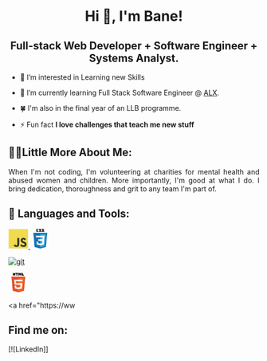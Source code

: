 
<h1 align="center">Hi 👋, I'm Bane!</a></h1>
<h2 align="center">Full-stack Web Developer + Software Engineer + Systems Analyst.</h2>







- 👀 I’m interested in Learning new Skills

- 🌱 I’m currently learning Full Stack Software Engineer @ [ALX](https://www.alxafrica.com/).
- 🍀 I'm also in the final year of an LLB programme.





- ⚡ Fun fact **I love challenges that teach me new stuff**

## 🙋‍♂️Little More About Me:
<p align="justify">
When I'm not coding, I'm volunteering at charities for mental health and abused women and children.
More importantly, I'm good at what I do. I bring dedication, thoroughness and grit to any team I'm part of.

 </p>
 
 
## 🚀 Languages and Tools:


<a href="https://developer.mozilla.org/en-US/docs/Web/JavaScript" target="_blank" rel="noreferrer"> <img src="https://raw.githubusercontent.com/devicons/devicon/master/icons/javascript/javascript-original.svg" alt="javascript" width="40" height="40"/> </a>
  <a href="https://www.w3schools.com/css/" target="_blank" rel="noreferrer"> <img src="https://raw.githubusercontent.com/devicons/devicon/master/icons/css3/css3-original-wordmark.svg" alt="css3" width="40" height="40"/> </a>

  <a href="https://git-scm.com/" target="_blank" rel="noreferrer"> <img src="https://www.vectorlogo.zone/logos/git-scm/git-scm-icon.svg" alt="git" width="40" height="40"/> </a> 

  <a href="https://www.w3.org/html/" target="_blank" rel="noreferrer"> <img src="https://raw.githubusercontent.com/devicons/devicon/master/icons/html5/html5-original-wordmark.svg" alt="html5" width="40" height="40"/> </a>
  
  <a href="https://ww

  </p>

## Find me on:
[![LinkedIn]]
 































